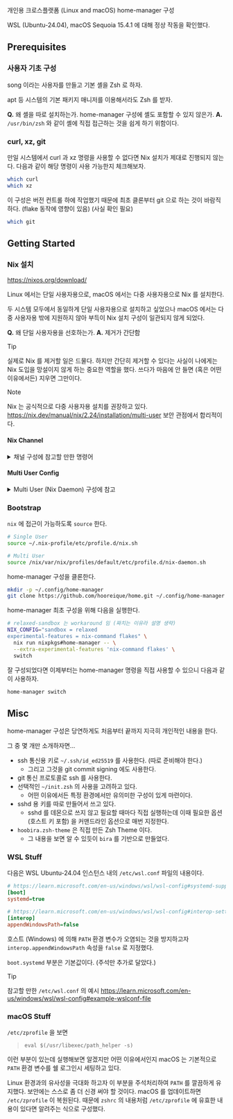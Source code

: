 개인용 크로스플랫폼 (Linux and macOS) home-manager 구성

WSL (Ubuntu-24.04), macOS Sequoia 15.4.1 에 대해 정상 작동을 확인했다.

## Prerequisites

### 사용자 기초 구성

song 이라는 사용자를 만들고 기본 셸을 Zsh 로 하자.

apt 등 시스템의 기본 패키지 매니저를 이용해서라도 Zsh 를 받자.

**Q.** 왜 셸을 따로 설치하는가. home-manager 구성에 셸도 포함할 수 있지 않은가.
**A.** `/usr/bin/zsh` 와 같이 셸에 직접 접근하는 것을 쉽게 하기 위함이다.

### curl, xz, git

만일 시스템에서 curl 과 xz 명령을 사용할 수 없다면
Nix 설치가 제대로 진행되지 않는다.
다음과 같이 해당 명령이 사용 가능한지 체크해보자.

```bash
which curl
which xz
```

이 구성은 버전 컨트롤 하에 작업했기 때문에
최초 클론부터 git 으로 하는 것이 바람직하다.
(flake 동작에 영향이 있음)
(사실 확인 필요)

```bash
which git
```

## Getting Started

### Nix 설치

https://nixos.org/download/

Linux 에서는 단일 사용자용으로, macOS 에서는 다중 사용자용으로 Nix 를 설치한다.

두 시스템 모두에서 동일하게 단일 사용자용으로 설치하고 싶었으나
macOS 에서는 다중 사용자용 밖에 지원하지 않아 부득이 Nix 설치 구성이 일관되지 않게 되었다.

**Q.** 왜 단일 사용자용을 선호하는가.
**A.** 제거가 간단함

> [!TIP]
> 실제로 Nix 를 제거할 일은 드물다. 하지만 간단히 제거할 수 있다는 사실이
> 나에게는 Nix 도입을 망설이지 않게 하는 중요한 역할을 했다.
> 쓰다가 마음에 안 들면 (혹은 어떤 이유에서든) 지우면 그만이다.

> [!NOTE]
> Nix 는 공식적으로 다중 사용자용 설치를 권장하고 있다.
> https://nix.dev/manual/nix/2.24/installation/multi-user
> 보안 관점에서 합리적이다.

#### Nix Channel

<details><summary>채널 구성에 참고할 만한 명령어</summary>

```bash
nix-channel --list
```

```bash
nix-channel --add https://nixos.org/channels/nixos-unstable nixpkgs
```

```bash
nix-channel --remove nixpkgs
```

```bash
nix-channel --update
```
</details>

#### Multi User Config

<details><summary>Multi User (Nix Daemon) 구성에 참고</summary>

```
# /etc/nix/nix.conf

# sandbox = relaxed 를 사용하기 위해
trusted-users = song

# 커스텀 CA 인증서를 사용하기 위해
ssl-cert-file = /path/to/cert.pem
```

```xml
<!-- SOCKS5 프록시를 사용하기 위해 -->
<plist>
  <dict>
    ...
    <key>EnvironmentVariables</key>
    <dict>
      <key>ALL_PROXY</key>
      <string>socks5h://myproxy</string>
    </dict>
  </dict>
</plist>
```

```bash
# 적용하려면
sudo launchctl unload /Library/LaunchDaemons/org.nixos.nix-daemon.plist
sudo launchctl   load /Library/LaunchDaemons/org.nixos.nix-daemon.plist
```
</details>

### Bootstrap

`nix` 에 접근이 가능하도록 `source` 한다.

```bash
# Single User
source ~/.nix-profile/etc/profile.d/nix.sh

# Multi User
source /nix/var/nix/profiles/default/etc/profile.d/nix-daemon.sh
```

home-manager 구성을 클론한다.

```bash
mkdir -p ~/.config/home-manager
git clone https://github.com/hooreique/home.git ~/.config/home-manager
```

home-manager 최초 구성을 위해 다음을 실행한다.

```bash
# relaxed-sandbox 는 workaround 임 (짜치는 이유라 설명 생략)
NIX_CONFIG="sandbox = relaxed
experimental-features = nix-command flakes" \
  nix run nixpkgs#home-manager -- \
  --extra-experimental-features 'nix-command flakes' \
  switch
```

잘 구성되었다면 이제부터는 home-manager 명령을 직접 사용할 수 있으니 다음과 같이 사용하자.

```bash
home-manager switch
```

## Misc

home-manager 구성은 당연하게도 처음부터 끝까지 지극히 개인적인 내용을 한다.

그 중 몇 개만 소개하자면...

- ssh 통신용 키로 `~/.ssh/id_ed25519` 를 사용한다. (따로 준비해야 한다.)
  - 그리고 그것을 git commit signing 에도 사용한다.
- git 통신 프로토콜로 ssh 를 사용한다.
- 선택적인 `~/init.zsh` 의 사용을 고려하고 있다.
  - 어떤 이유에서든 특정 환경에서만 유의미한 구성이 있게 마련이다.
- sshd 용 키를 따로 만들어서 쓰고 있다.
  - sshd 를 데몬으로 쓰지 않고 필요할 때마다 직접 실행하는데 이때 필요한 옵션 (호스트 키 포함) 을 커맨드라인 옵션으로 매번 지정한다.
- `hoobira.zsh-theme` 은 직접 만든 Zsh Theme 이다.
  - 그 내용을 보면 알 수 있듯이 `bira` 를 기반으로 만들었다.

### WSL Stuff

다음은 WSL Ubuntu-24.04 인스턴스 내의 `/etc/wsl.conf` 파일의 내용이다.

```ini
# https://learn.microsoft.com/en-us/windows/wsl/wsl-config#systemd-support
[boot]
systemd=true

# https://learn.microsoft.com/en-us/windows/wsl/wsl-config#interop-settings
[interop]
appendWindowsPath=false
```

호스트 (Windows) 에 의해 `PATH` 환경 변수가 오염되는 것을 방지하고자
`interop.appendWindowsPath` 속성을 `false` 로 지정했다.

`boot.systemd` 부분은 기본값이다. (주석만 추가로 달았다.)

> [!TIP]
> 참고할 만한 `/etc/wsl.conf` 의 예시
> https://learn.microsoft.com/en-us/windows/wsl/wsl-config#example-wslconf-file

### macOS Stuff

`/etc/zprofile` 을 보면

> `eval $(/usr/libexec/path_helper -s)`

이런 부분이 있는데 실행해보면 알겠지만
어떤 이유에서인지 macOS 는 기본적으로 `PATH` 환경 변수를 쉘 로그인시 세팅하고 있다.

Linux 환경과의 유사성을 극대화 하고자 이 부분을 주석처리하여 `PATH` 를 깔끔하게 유지했다.
보안에는 스스로 좀 더 신경 써야 할 것이다.
macOS 를 업데이트하면 `/etc/zprofile` 이 복원된다.
때문에 `zshrc` 의 내용처럼 `/etc/zprofile` 에 유효한 내용이 있다면 알려주는 식으로 구성했다.
